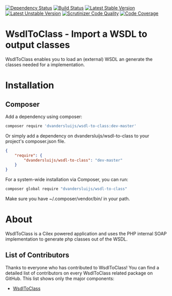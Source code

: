 [![Dependency Status](https://www.versioneye.com/user/projects/5575f55b33633400200002a9/badge.svg?style=flat)](https://www.versioneye.com/user/projects/5575f55b33633400200002a9)
[![Build Status](https://travis-ci.org/DannyvdSluijs/WsdlToClass.svg?branch=master)](https://travis-ci.org/DannyvdSluijs/WsdlToClass)
[![Latest Stable Version](https://poser.pugx.org/dvandersluijs/wsdl-to-class/v/stable)](https://packagist.org/packages/dvandersluijs/wsdl-to-class)
[![Latest Unstable Version](https://poser.pugx.org/dvandersluijs/wsdl-to-class/v/unstable)](https://packagist.org/packages/dvandersluijs/wsdl-to-class)
[![Scrutinizer Code Quality](https://scrutinizer-ci.com/g/DannyvdSluijs/WsdlToClass/badges/quality-score.png?b=master)](https://scrutinizer-ci.com/g/DannyvdSluijs/WsdlToClass/?branch=master)
[![Code Coverage](https://scrutinizer-ci.com/g/DannyvdSluijs/WsdlToClass/badges/coverage.png?b=master)](https://scrutinizer-ci.com/g/DannyvdSluijs/WsdlToClass/?branch=master)

# WsdlToClass - Import a WSDL to output classes
WsdlToClass enables you to load an (external) WSDL an generate the classes needed for a implementation.

# Installation
## Composer
Add a dependency using composer:
```bash
composer require 'dvandersluijs/wsdl-to-class:dev-master'
```
Or simply add a dependency on dvandersluijs/wsdl-to-class to your project's composer.json file.
```json
{
    "require": {
        "dvandersluijs/wsdl-to-class": "dev-master"
    }
}
```
For a system-wide installation via Composer, you can run:
```bash
composer global require "dvandersluijs/wsdl-to-class"
```
Make sure you have ~/.composer/vendor/bin/ in your path.

# About
WsdlToClass is a Cilex powered application and uses the PHP internal SOAP implementation
to generate php classes out of the WSDL.

## List of Contributors
Thanks to everyone who has contributed to WsdlToClass! You can find a detailed list of contributors on every WsdlToClass related package on GitHub. This list shows only the major components:

* [WsdlToClass](https://github.com/DannyvdSluijs/WsdlToClass/graphs/contributors)
